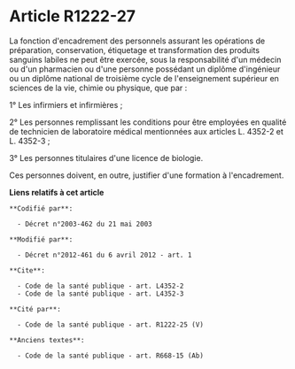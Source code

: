 # Article R1222-27

La fonction d'encadrement des personnels assurant les opérations de préparation, conservation, étiquetage et transformation
des produits sanguins labiles ne peut être exercée, sous la responsabilité d'un médecin ou d'un pharmacien ou d'une personne
possédant un diplôme d'ingénieur ou un diplôme national de troisième cycle de l'enseignement supérieur en sciences de la vie,
chimie ou physique, que par : 

1° Les infirmiers et infirmières ; 

2° Les personnes remplissant les conditions pour être employées en qualité de technicien de laboratoire médical mentionnées
aux articles L. 4352-2 et L. 4352-3 ; 

3° Les personnes titulaires d'une licence de biologie. 

Ces personnes doivent, en outre, justifier d'une formation à l'encadrement.

**Liens relatifs à cet article**

	**Codifié par**:

	  - Décret n°2003-462 du 21 mai 2003

	**Modifié par**:

	  - Décret n°2012-461 du 6 avril 2012 - art. 1

	**Cite**:

	  - Code de la santé publique - art. L4352-2
	  - Code de la santé publique - art. L4352-3

	**Cité par**:

	  - Code de la santé publique - art. R1222-25 (V)

	**Anciens textes**:

	  - Code de la santé publique - art. R668-15 (Ab)

